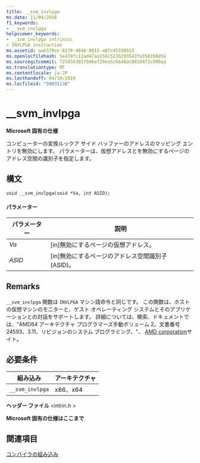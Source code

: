 ```yaml
---
title: __svm_invlpga
ms.date: 11/04/2016
f1_keywords:
- __svm_invlpga
helpviewer_keywords:
- __svm_invlpga intrinsic
- INVLPGA instruction
ms.assetid: aa6578ce-8278-464b-8815-a0fc45330915
ms.openlocfilehash: 5e470fc12ad47aa156c513b293543fa356398d5e
ms.sourcegitcommit: 72583d30170d6ef29ea5c6848dc00169f2c909aa
ms.translationtype: MT
ms.contentlocale: ja-JP
ms.lasthandoff: 04/18/2019
ms.locfileid: "59031136"
---
```

# <a name="svminvlpga"></a>__svm_invlpga

**Microsoft 固有の仕様**

コンピューターの変換ルックア サイド バッファーのアドレスのマッピング エントリを無効にします。 パラメーターは、仮想アドレスとを無効にするページのアドレス空間の識別子を指定します。

## <a name="syntax"></a>構文

```
void __svm_invlpga(void *Va, int ASID);
```

#### <a name="parameters"></a>パラメーター

|パラメーター|説明|
|---------------|-----------------|
|*Va*|[in]無効にするページの仮想アドレス。|
|*ASID*|[in]無効にするページのアドレス空間識別子 (ASID)。|

## <a name="remarks"></a>Remarks

`__svm_invlpga` 関数は `INVLPGA` マシン語命令と同じです。 この関数は、ホストの仮想マシンのモニターと、ゲスト オペレーティング システムとそのアプリケーションとの対話をサポートします。 詳細については、検索、ドキュメントでは、"AMD64 アーキテクチャ プログラマーズ手動ボリューム 2。文書番号 24593、3.11、リビジョンのシステム プログラミング、"、 [AMD corporation](https://developer.amd.com/resources/developer-guides-manuals/)サイト。

## <a name="requirements"></a>必要条件

|組み込み|アーキテクチャ|
|---------------|------------------|
|`__svm_invlpga`|x86、x64|

**ヘッダー ファイル** \<intrin.h >

**Microsoft 固有の仕様はここまで**

## <a name="see-also"></a>関連項目

[コンパイラの組み込み](../intrinsics/compiler-intrinsics.md)
